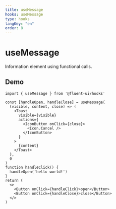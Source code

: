 ```yaml
---
title: useMessage
hooks: useMessage
type: hooks
langKey: "en"
order: 8
---
```


# useMessage

<p class="description">Information element using functional calls.</p>

## Demo

```tsx
import { useMessage } from '@fluent-ui/hooks'

const [handleOpen, handleClose] = useMessage(
  (visible, content, close) => (
    <Toast
      visible={visible}
      actions={
        <IconButton onClick={close}>
          <Icon.Cancel />
        </IconButton>
      }
    >
      {content}
    </Toast>
  ),
  0
)
function handleClick() {
  handleOpen('hello world!')
}
return (
  <>
    <Button onClick={handleClick}>open</Button>
    <Button onClick={handleClose}>close</Button>
  </>
)
```
